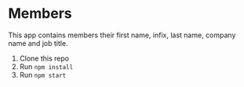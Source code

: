 # Members
This app contains members their first name, infix, last name, company name and job
title.

1. Clone this repo
2. Run `npm install`
3. Run `npm start`